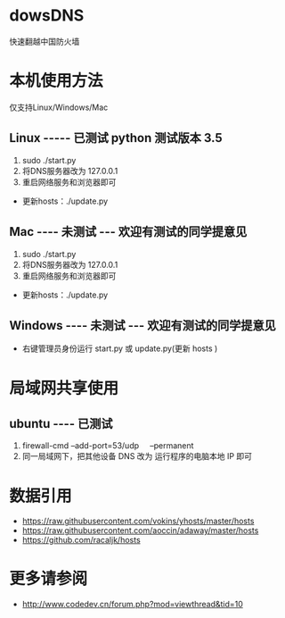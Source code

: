 
# dowsDNS

快速翻越中国防火墙

# 本机使用方法

仅支持Linux/Windows/Mac

## Linux ----- 已测试 python 测试版本 3.5
1. sudo ./start.py
2. 将DNS服务器改为 127.0.0.1
3. 重启网络服务和浏览器即可

* 更新hosts：./update.py

## Mac ---- 未测试 --- 欢迎有测试的同学提意见
1. sudo ./start.py 
2. 将DNS服务器改为 127.0.0.1
3. 重启网络服务和浏览器即可

* 更新hosts：./update.py

## Windows ---- 未测试 --- 欢迎有测试的同学提意见
* 右键管理员身份运行 start.py 或 update.py(更新 hosts )


# 局域网共享使用

## ubuntu ---- 已测试
1. firewall-cmd –add-port=53/udp      –permanent
2. 同一局域网下，把其他设备 DNS 改为 运行程序的电脑本地 IP 即可

# 数据引用
* https://raw.githubusercontent.com/vokins/yhosts/master/hosts
* https://raw.githubusercontent.com/aoccin/adaway/master/hosts
* https://github.com/racaljk/hosts


# 更多请参阅

* http://www.codedev.cn/forum.php?mod=viewthread&tid=10
